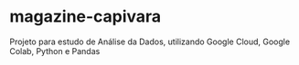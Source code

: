 # magazine-capivara
Projeto para estudo de Análise da Dados, utilizando Google Cloud, Google Colab, Python e Pandas
